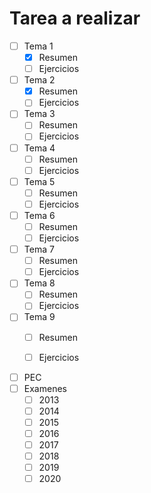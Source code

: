 # Tarea a realizar

- [ ] Tema 1
  - [x] Resumen
  - [ ] Ejercicios
- [ ] Tema 2
  - [x] Resumen
  - [ ] Ejercicios
- [ ] Tema 3
  - [ ] Resumen
  - [ ] Ejercicios
- [ ] Tema 4
  - [ ] Resumen
  - [ ] Ejercicios
- [ ] Tema 5
  - [ ] Resumen
  - [ ] Ejercicios
- [ ] Tema 6
  - [ ] Resumen
  - [ ] Ejercicios
- [ ] Tema 7
  - [ ] Resumen
  - [ ] Ejercicios
- [ ] Tema 8
  - [ ] Resumen
  - [ ] Ejercicios
- [ ] Tema 9
  - [ ] Resumen
  - [ ] Ejercicios



- [ ] PEC
- [ ] Examenes
  - [ ] 2013
  - [ ] 2014
  - [ ] 2015
  - [ ] 2016
  - [ ] 2017
  - [ ] 2018
  - [ ] 2019
  - [ ] 2020
